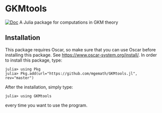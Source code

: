 # GKMtools
[![Doc](https://img.shields.io/badge/docs-stable-blue.svg)](https://mgemath.github.io/GKMtools.jl/dev/)
A Julia package for computations in GKM theory

## Installation
This package requires Oscar, so make sure that you can use Oscar before installing this package. See https://www.oscar-system.org/install/.
In order to install this package, type:
```julia-repl
julia> using Pkg
julia> Pkg.add(url="https://github.com/mgemath/GKMtools.jl", rev="master")
```
After the installation, simply type:
```julia-repl
julia> using GKMtools
```
every time you want to use the program.